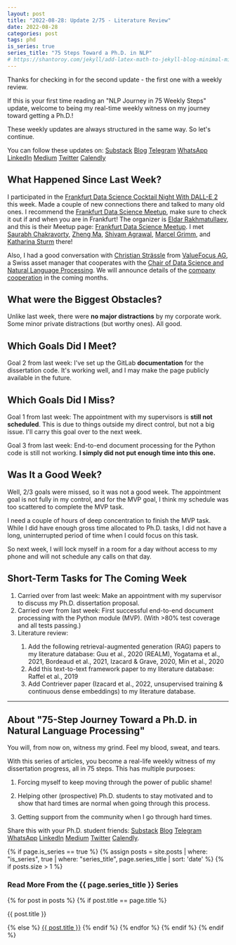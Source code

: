```yaml
---
layout: post
title: "2022-08-28: Update 2/75 - Literature Review"
date: 2022-08-28
categories: post
tags: phd
is_series: true
series_title: "75 Steps Toward a Ph.D. in NLP"
# https://shantoroy.com/jekyll/add-latex-math-to-jekyll-blog-minimal-mistakes/
---
```

<script type="text/javascript" async
    src="https://cdnjs.cloudflare.com/ajax/libs/mathjax/2.7.6/MathJax.js?config=TeX-MML-AM_CHTML">
</script>

<script type="text/x-mathjax-config">
    MathJax.Hub.Config({
        extensions: ["tex2jax.js"],
        jax: ["input/TeX", "output/HTML-CSS"],
        tex2jax: {
        inlineMath: [ ['$','$'], ["\\(","\\)"] ],
        displayMath: [ ['$$','$$'], ["\\[","\\]"] ],
        processEscapes: true
        },
        "HTML-CSS": { availableFonts: ["TeX"] }
    });
</script>

Thanks for checking in for the second update - the first one with a weekly review.

If this is your first time reading an "NLP Journey in 75 Weekly Steps" update, welcome to being my real-time weekly witness on my journey toward getting a Ph.D.!

These weekly updates are always structured in the same way. So let's continue.

You can follow these updates on: [Substack](https://nlpjourney.substack.com/) [Blog](https://janspoerer.github.io/phdstudies/) [Telegram](https://t.me/+gmkAaVlKPh4xZTky) [WhatsApp](https://chat.whatsapp.com/F6901LMMJWIGlxrahkgBcq) [LinkedIn](https://www.linkedin.com/in/janspoerer/) [Medium](https://medium.com/@janspoerer/about) [Twitter](https://twitter.com/JanSpoerer) [Calendly](https://calendly.com/janspoerer/60m-private)

## What Happened Since Last Week?

I participated in the [Frankfurt Data Science Cocktail Night With DALL-E 2](https://www.meetup.com/de-DE/FrankfurtDataScience/?_cookie-check=qLxLguQbNAeLwUoJ) this week. Made a couple of new connections there and talked to many old ones. I recommend the [Frankfurt Data Science Meetup](https://www.meetup.com/de-DE/frankfurtdatascience/), make sure to check it out if and when you are in Frankfurt! The organizer is [Eldar Rakhmatullaev](https://www.linkedin.com/in/eldarr/), and this is their Meetup page: [Frankfurt Data Science Meetup](https://www.meetup.com/de-DE/frankfurtdatascience/). I met [Saurabh Chakravorty](https://www.linkedin.com/in/saurabh-chakravorty-1212b0106/), [Zheng Ma](https://www.linkedin.com/in/zheng-ma/), [Shivam Agrawal](https://www.linkedin.com/in/shivam-agrawal-ab879a141/), [Marcel Grimm](https://www.linkedin.com/in/marcel-grimm-843b68201/), and [Katharina Sturm](https://www.linkedin.com/in/katharina-sturm-838ab459/) there!

Also, I had a good conversation with [Christian Strässle](https://www.linkedin.com/in/christian-str%C3%A4ssle/) from [ValueFocus AG](https://valuefocus.ch/), a Swiss asset manager that cooperates with the [Chair of Data Science and Natural Language Processing](https://ics.unisg.ch/chair-ds-nlp-handschuh/). We will announce details of the [company cooperation](https://valuefocus.ch/risiko-aus-sicht-des-value-investors-2/) in the coming months.

## What were the Biggest Obstacles?

Unlike last week, there were **no major distractions** by my corporate work. Some minor private distractions (but worthy ones). All good.

## Which Goals Did I Meet?

Goal 2 from last week: I've set up the GitLab **documentation** for the dissertation code. It's working well, and I may make the page publicly available in the future.

## Which Goals Did I Miss?

Goal 1 from last week: The appointment with my supervisors is **still not scheduled**. This is due to things outside my direct control, but not a big issue. I'll carry this goal over to the next week.

Goal 3 from last week: End-to-end document processing for the Python code is still not working. **I simply did not put enough time into this one.**

## Was It a Good Week?

Well, 2/3 goals were missed, so it was not a good week. The appointment goal is not fully in my control, and for the MVP goal, I think my schedule was too scattered to complete the MVP task. 

I need a couple of hours of deep concentration to finish the MVP task. While I did have enough gross time allocated to Ph.D. tasks, I did not have a long, uninterrupted period of time when I could focus on this task. 

So next week, I will lock myself in a room for a day without access to my phone and will not schedule any calls on that day.

## Short-Term Tasks for The Coming Week

<ol>
  <li>Carried over from last week: Make an appointment with my supervisor to discuss my Ph.D. dissertation proposal.</li>
  <li>Carried over from last week: First successful end-to-end document processing with the Python module (MVP). (With >80% test coverage and all tests passing.)</li>
  <li>Literature review:</li>
  <ol>
    <li>Add the following retrieval-augmented generation (RAG) papers to my literature database: Guu et al., 2020 (REALM), Yogatama et al., 2021, Bordeaud et al., 2021, Izacard & Grave, 2020, Min et al., 2020</li>
    <li>Add this text-to-text framework paper to my literature database: Raffel et al., 2019</li>
    <li>Add Contriever paper (Izacard et al., 2022, unsupervised training & continuous dense embeddings) to my literature database.</li>
  </ol>
</ol>

____________________________________

## About "75-Step Journey Toward a Ph.D. in Natural Language Processing"

You will, from now on, witness my grind. Feel my blood, sweat, and tears.

With this series of articles, you become a real-life weekly witness of my dissertation progress, all in 75 steps. This has multiple purposes: 

1) Forcing myself to keep moving through the power of public shame!

2) Helping other (prospective) Ph.D. students to stay motivated and to show that hard times are normal when going through this process. 

3) Getting support from the community when I go through hard times.

Share this with your Ph.D. student friends: [Substack](https://nlpjourney.substack.com/) [Blog](https://janspoerer.github.io/phdstudies/) [Telegram](https://t.me/+gmkAaVlKPh4xZTky) [WhatsApp](https://chat.whatsapp.com/F6901LMMJWIGlxrahkgBcq) [LinkedIn](https://www.linkedin.com/in/janspoerer/) [Medium](https://medium.com/@janspoerer/about) [Twitter](https://twitter.com/JanSpoerer) [Calendly](https://calendly.com/janspoerer/60m-private).

{% if page.is_series == true %}
    {% assign posts = site.posts | where: "is_series", true | where: "series_title", page.series_title | sort: 'date' %}
    {% if posts.size > 1 %}
        
<h3 class="text-success p-3 pb-0">Read More From the {{ page.series_title }} Series</h3>
        {% for post in posts %}
                {% if post.title == page.title %}
<p class="nav-link bullet-pointer mb-0">{{ post.title }}</p>
                {% else %}
<a class="nav-link bullet-hash" href="{{ post.url }}">{{ post.title }}</a>
                {% endif %}
        {% endfor %}
    {% endif %}
{% endif %}